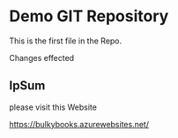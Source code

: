 # Demo GIT Repository

This is the first file in the Repo.


Changes  effected

## IpSum 

please visit this Website 

https://bulkybooks.azurewebsites.net/